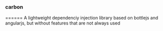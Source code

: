### carbon
======
A lightweight dependenciy injection library based on bottlejs and angularjs, but without features that are not always used
